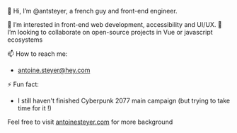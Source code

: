 👋 Hi, I’m @antsteyer, a french guy and front-end engineer.

👀 I’m interested in front-end web development, accessibility and UI/UX.
💞️ I’m looking to collaborate on open-source projects in Vue or javascript ecosystems

📫 How to reach me:
  - antoine.steyer@hey.com

⚡ Fun fact:
  - I still haven't finished Cyberpunk 2077 main campaign (but trying to take time for it !)

Feel free to visit [antoinesteyer.com](antoinesteyer.com) for more background
